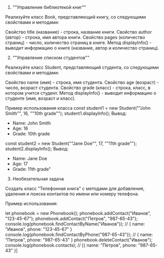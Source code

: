 1. ""Управление библиотекой книг""

Реализуйте класс Book, представляющий книгу, со следующими свойствами и методами:

Свойство title (название) - строка, название книги.
Свойство author (автор) - строка, имя автора книги.
Свойство pages (количество страниц) - число, количество страниц в книге.
Метод displayInfo() - выводит информацию о книге (название, автор и количество страниц).

2. ""Управление списком студентов""

Реализуйте класс Student, представляющий студента, со следующими свойствами и методами:

Свойство name (имя) - строка, имя студента.
Свойство age (возраст) - число, возраст студента.
Свойство grade (класс) - строка, класс, в котором учится студент.
Метод displayInfo() - выводит информацию о студенте (имя, возраст и класс).

Пример использования класса
const student1 = new Student(""John Smith"", 16, ""10th grade"");
student1.displayInfo();
Вывод:

- Name: John Smith
- Age: 16
- Grade: 10th grade

const student2 = new Student(""Jane Doe"", 17, ""11th grade"");
student2.displayInfo();
Вывод:

- Name: Jane Doe
- Age: 17
- Grade: 11th grade"

3. Необязательная задача

Создать класс "Телефонная книга" с методами для добавления, удаления и поиска контактов по имени или номеру телефона.

Пример использования:

let phonebook = new Phonebook();
phonebook.addContact("Иванов", "123-45-67");
phonebook.addContact("Петров", "987-65-43");
console.log(phonebook.findContactByName("Иванов")); // { name: "Иванов", phone: "123-45-67" }
console.log(phonebook.findContactByPhone("987-65-43")); // { name: "Петров", phone: "987-65-43" }
phonebook.deleteContact("Иванов");
console.log(phonebook.contacts); // [{ name: "Петров", phone: "987-65-43" }]
